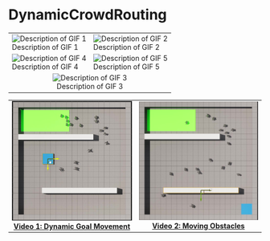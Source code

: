# DynamicCrowdRouting
<table>
  <tr>
    <td><img src="Videos/MovingObs(2).gif" alt="Description of GIF 1" /><br>Description of GIF 1</td>
    <td><img src="Videos/MovingGoal(1).gif" alt="Description of GIF 2" /><br>Description of GIF 2</td>
  </tr>
  <tr>
    <td><img src="Videos/MiddleBlock.gif" alt="Description of GIF 4" /><br>Description of GIF 4</td>
    <td colspan="2"><img src="Videos/Real.gif" alt="Description of GIF 5" /><br>Description of GIF 5</td>
  </tr>
  <tr>
     <td colspan="2" style="text-align: center;"><img src="Videos/lane.gif" alt="Description of GIF 3" /><br>Description of GIF 3</td>
  </tr>
</table>
<table>
  <tr>
    <!-- First Image and Description -->
    <td align="center">
      <a href="https://drive.google.com/file/d/1mCdjcRqUc-TE6c4OE4SKSzjM2Wq0iK5i/view">
        <img src="imgs/MovingGoal.jpg" alt="Video 1: Dynamic Goal Movement" width="300"/><br>
        <b>Video 1: Dynamic Goal Movement</b>
      </a>
    </td>
    <!-- Second Image and Description -->
    <td align="center">
      <a href="https://drive.google.com/file/d/1qmMiXIci0RVm7msLzIWMI6Qjqhg3B18o/view">
        <img src="imgs/MovingObs.jpg" alt="Video 2: Moving Obstacles" width="300"/><br>
        <b>Video 2: Moving Obstacles</b>
      </a>
    </td>
  </tr>
</table>



